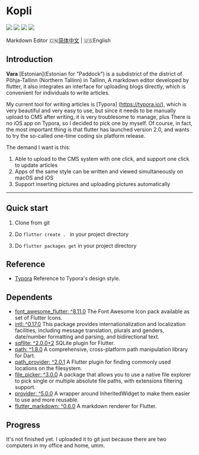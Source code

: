 # Kopli
![](https://img.shields.io/badge/Toolkit-Flutter-blue.svg)  ![](https://img.shields.io/badge/Language-Dart-orange.svg)  ![](https://img.shields.io/apm/l/vim-mode)  ![](https://img.shields.io/badge/Process-Developing-blueviolet.svg)

 Markdown Editor
🇨🇳[简体中文](README-zh-cn.md) | 🇺🇸English

## Introduction

**Vara** [Estonian](Estonian for "Paddock") is a subdistrict of the district of Põhja-Tallinn (Northern Tallinn) in Tallinn, A markdown editor developed by flutter, it also integrates an interface for uploading blogs directly, which is convenient for individuals to write articles.

My current tool for writing articles is [Typora] (https://typora.io/), which is very beautiful and very easy to use, but since it needs to be manually upload to CMS after writing, it is very troublesome to manage, plus There is no iOS app on Typora, so I decided to pick one by myself. Of course, in fact, the most important thing is that flutter has launched version 2.0, and wants to try the so-called one-time coding six platform release.

The demand I want is this:
1. Able to upload to the CMS system with one click, and support one click to update articles
2. Apps of the same style can be written and viewed simultaneously on macOS and iOS
3. Support inserting pictures and uploading pictures automatically

------------------------------

## Quick start

1. Clone from git

2. Do `flutter create . ` in your project directory

3. Do `flutter packages get` in your project directory

## Reference

- [Typora](https://typora.io/) Reference to Typora's design style.

## Dependents

- [font_awesome_flutter: ^8.11.0](https://pub.dev/packages/font_awesome_flutter) The Font Awesome Icon pack available as set of Flutter Icons.
- [intl: ^0.17.0](https://pub.dev/packages/intl) This package provides internationalization and localization facilities, including message translation, plurals and genders, date/number formatting and parsing, and bidirectional text.
- [sqflite: ^2.0.0+2](https://pub.dev/packages/sqflite) SQLite plugin for Flutter.
- [path: ^1.8.0](https://pub.dev/packages/path) A comprehensive, cross-platform path manipulation library for Dart.
- [path_provider: ^2.0.1](https://pub.dev/packages/path_provider) A Flutter plugin for finding commonly used locations on the filesystem. 
- [file_picker: ^3.0.0](https://pub.dev/packages/file_picker) A package that allows you to use a native file explorer to pick single or multiple absolute file paths, with extensions filtering support.
- [provider: ^5.0.0](https://pub.dev/packages/provider) A wrapper around InheritedWidget to make them easier to use and more reusable.
- [flutter_markdown: ^0.6.0](https://pub.dev/packages/flutter_markdown) A markdown renderer for Flutter. 
   
## Progress

It's not finished yet. I uploaded it to git just because there are two computers in my office and home, umm.
